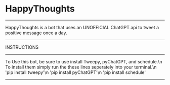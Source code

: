 # HappyThoughts
_______________________________________
HappyThoughts is a bot that uses an UNOFFICIAL ChatGPT api to tweet a positive message once a day.
_______________________________________
INSTRUCTIONS
_______________________________________
To Use this bot, be sure to use install Tweepy, pyChatGPT, and schedule.\n
To install them simply run the these lines seperately into your terminal.\n
'pip install tweepy'\n
'pip install pyChatGPT'\n
'pip install schedule'
_______________________________________